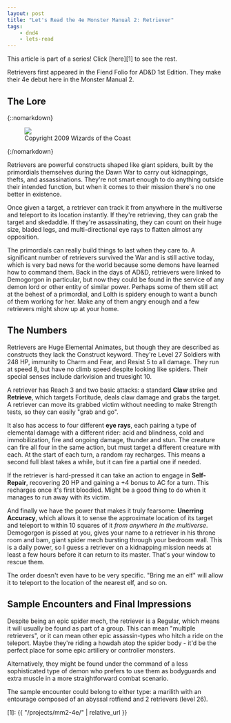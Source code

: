 ```yaml
---
layout: post
title: "Let's Read the 4e Monster Manual 2: Retriever"
tags:
    - dnd4
    - lets-read
---
```


This article is part of a series! Click [here][1] to see the rest.

Retrievers first appeared in the Fiend Folio for AD&D 1st Edition. They make
their 4e debut here in the Monster Manual 2.

## The Lore

{::nomarkdown}
<figure class="right">
  <img src="{{ "/assets/wir-mm2-4e-retriever.png" | absolute_url }}"/>
  <figcaption>
    Copyright 2009 Wizards of the Coast
  </figcaption>
</figure>
{:/nomarkdown}

Retrievers are powerful constructs shaped like giant spiders, built by the
primordials themselves during the Dawn War to carry out kidnappings, thefts, and
assassinations. They're not smart enough to do anything outside their intended
function, but when it comes to their mission there's no one better in existence.

Once given a target, a retriever can track it from anywhere in the multiverse
and teleport to its location instantly. If they're retrieving, they can grab the
target and skedaddle. If they're assassinating, they can count on their huge
size, bladed legs, and multi-directional eye rays to flatten almost any
opposition.

The primordials can really build things to last when they care to. A significant
number of retrievers survived the War and is still active today, which is very
bad news for the world because some demons have learned how to command
them. Back in the days of AD&D, retrievers were linked to Demogorgon in
particular, but now they could be found in the service of any demon lord or
other entity of similar power. Perhaps some of them still act at the behest of a
primordial, and Lolth is spidery enough to want a bunch of them working for
her. Make any of them angry enough and a few retrievers might show up at your
home.

## The Numbers

Retrievers are Huge Elemental Animates, but though they are described as
constructs they lack the Construct keyword. They're Level 27 Soldiers with 248
HP, immunity to Charm and Fear, and Resist 5 to all damage. They run at speed 8,
but have no climb speed despite looking like spiders. Their special senses
include darkvision and truesight 10.

A retriever has Reach 3 and two basic attacks: a standard **Claw** strike and
**Retrieve**, which targets Fortitude, deals claw damage and grabs the
target. A retriever can move its grabbed victim without needing to make Strength
tests, so they can easily "grab and go".

It also has access to four different **eye rays**, each pairing a type of
elemental damage with a different rider: acid and blindness, cold and
immobilization, fire and ongoing damage, thunder and stun. The creature can fire
all four in the same action, but must target a different creature with each. At
the start of each turn, a random ray recharges. This means a second full blast
takes a while, but it can fire a partial one if needed.

If the retriever is hard-pressed it can take an action to engage in
**Self-Repair**, recovering 20 HP and gaining a +4 bonus to AC for a turn. This
recharges once it's first bloodied. Might be a good thing to do when it manages
to run away with its victim.

And finally we have the power that makes it truly fearsome: **Unerring
Accuracy**, which allows it to sense the approximate location of its target and
teleport to within 10 squares of it _from anywhere in the
multiverse_. Demogorgon is pissed at you, gives your name to a retriever in his
throne room and bam, giant spider mech bursting through your bedroom wall. This
is a daily power, so I guess a retriever on a kidnapping mission needs at least
a few hours before it can return to its master. That's your window to rescue
them.

The order doesn't even have to be very specific. "Bring me an elf" will allow it
to teleport to the location of the nearest elf, and so on.

## Sample Encounters and Final Impressions

Despite being an epic spider mech, the retriever is a Regular, which means it
will usually be found as part of a group. This can mean "multiple retrievers",
or it can mean other epic assassin-types who hitch a ride on the teleport. Maybe
they're riding a howdah atop the spider body - it'd be the perfect place for
some epic artillery or controller monsters.

Alternatively, they might be found under the command of a less sophisticated
type of demon who prefers to use them as bodyguards and extra muscle in a more
straightforward combat scenario.

The sample encounter could belong to either type: a marilith with an entourage
composed of an abyssal rotfiend and 2 retrievers (level 26).

[1]: {{ "/projects/mm2-4e/" | relative_url }}
